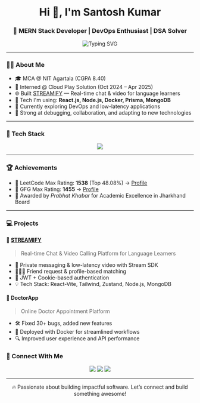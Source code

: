 <h1 align="center">Hi 👋, I'm Santosh Kumar </h1>
<h3 align="center">🚀 MERN Stack Developer | DevOps Enthusiast | DSA Solver</h3>

<p align="center">
  <img src="https://readme-typing-svg.demolab.com?font=Fira+Code&size=20&pause=1000&color=F75C7E&center=true&vCenter=true&width=435&lines=Full+Stack+Developer+(MERN);Love+DSA+and+Problem+Solving;Always+Learning+Something+New" alt="Typing SVG" />
</p>

---

### 🧑‍💻 About Me

- 🎓 MCA @ NIT Agartala (CGPA 8.40)
- 💼 Interned @ Cloud Play Solution (Oct 2024 – Apr 2025)
- 🌐 Built [STREAMIFY](https://github.com/Santosh31012001/STREAMIFY) — Real-time chat & video for language learners
- 🔧 Tech I'm using: **React.js, Node.js, Docker, Prisma, MongoDB**
- 🌱 Currently exploring DevOps and low-latency applications
- 🧠 Strong at debugging, collaboration, and adapting to new technologies

---

### 🚀 Tech Stack

<p align="center">
  <img src="https://skillicons.dev/icons?i=react,nodejs,express,mongodb,mysql,docker,redux,tailwind,git,github,html,css,js,figma" />
</p>

---

### 🏆 Achievements

- 🥇 LeetCode Max Rating: **1538** (Top 48.08%) → [Profile](https://leetcode.com/u/Santosh31012001/)
- 🥈 GFG Max Rating: **1455** → [Profile](https://www.geeksforgeeks.org/user/santoshnw0x/)
- 📰 Awarded by *Prabhat Khabar* for Academic Excellence in Jharkhand Board

---

### 💻 Projects

#### 🔹 [STREAMIFY](https://github.com/Santosh31012001/STREAMIFY)
> Real-time Chat & Video Calling Platform for Language Learners

- 💬 Private messaging & low-latency video with Stream SDK
- 🧑‍🤝‍🧑 Friend request & profile-based matching
- 🔐 JWT + Cookie-based authentication
- 💡 Tech Stack: React-Vite, Tailwind, Zustand, Node.js, MongoDB

#### 🔹 DoctorApp
> Online Doctor Appointment Platform

- 🛠️ Fixed 30+ bugs, added new features
- 🚀 Deployed with Docker for streamlined workflows
- 🔍 Improved user experience and API performance

### 🔗 Connect With Me

<p align="center">
  <a href="mailto:santosh358mis@gmail.com"><img src="https://img.shields.io/badge/Email-D14836?style=for-the-badge&logo=gmail&logoColor=white" /></a>
  <a href="https://www.linkedin.com/in/santosh-kumar-8a62a32a0/"><img src="https://img.shields.io/badge/LinkedIn-blue?style=for-the-badge&logo=linkedin&logoColor=white" /></a>
  <a href="https://github.com/Santosh31012001"><img src="https://img.shields.io/badge/GitHub-000?style=for-the-badge&logo=github&logoColor=white" /></a>
</p>

---

<p align="center">🔥 Passionate about building impactful software. Let’s connect and build something awesome!</p>
